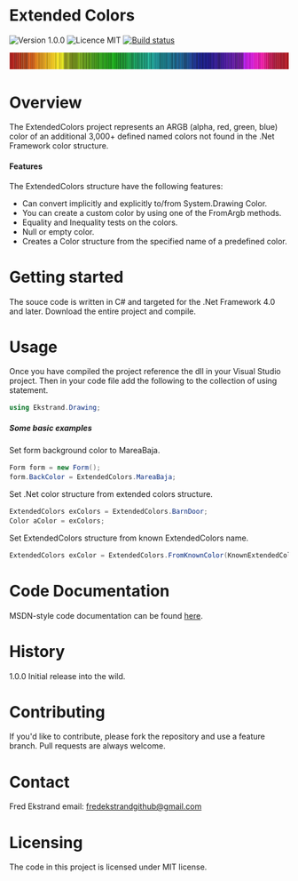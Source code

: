 
# Extended Colors

![Version 1.0.0](https://img.shields.io/badge/Version-1.0.0-brightgreen.svg) ![Licence MIT](https://img.shields.io/badge/Licence-MIT-blue.svg) [![Build status](https://ci.appveyor.com/api/projects/status/m1dcmuhncgaxkpk9?svg=true)](https://ci.appveyor.com/project/FredEkstrand/enigmabinarycipher-6qww6)



![Project image](https://github.com/FredEkstrand/ImageFiles/raw/master/ColorChips/ProjectImage.PNG)

# Overview
The ExtendedColors project represents an ARGB (alpha, red, green, blue) color of an additional 3,000+ defined named colors not found in the .Net Framework color structure.

#### Features
The ExtendedColors structure have the following features:
* Can convert implicitly and explicitly to/from System.Drawing Color.
* You can create a custom color by using one of the FromArgb methods.
* Equality and Inequality tests on the colors.
* Null or empty color.
* Creates a Color structure from the specified name of a predefined color.

# Getting started
The souce code is written in C# and targeted for the .Net Framework 4.0 and later. Download the entire project and compile.

# Usage
Once you have compiled the project reference the dll in your Visual Studio project.
Then in your code file add the following to the collection of using statement.

```csharp
using Ekstrand.Drawing;
```
##### Some basic examples
Set form background color to MareaBaja.
```csharp
Form form = new Form();
form.BackColor = ExtendedColors.MareaBaja;
```
Set .Net color structure from extended colors structure.
```csharp
ExtendedColors exColors = ExtendedColors.BarnDoor;
Color aColor = exColors;
```
Set ExtendedColors structure from known ExtendedColors name.
```csharp
ExtendedColors exColor = ExtendedColors.FromKnownColor(KnownExtendedColors.PlymouthBlue);
```

# Code Documentation
MSDN-style code documentation can be found [here](http://fredekstrand.github.io/ClassDocColorChart).

# History
 1.0.0 Initial release into the wild.

# Contributing

If you'd like to contribute, please fork the repository and use a feature
branch. Pull requests are always welcome.

# Contact
Fred Ekstrand
email: fredekstrandgithub@gmail.com

# Licensing

The code in this project is licensed under MIT license.
